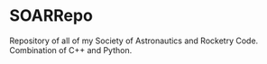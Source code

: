 # SOARRepo
Repository of all of my Society of Astronautics and Rocketry Code. Combination of C++ and Python.
